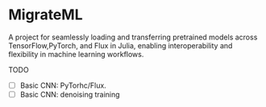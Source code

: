 # MigrateML
A project for seamlessly loading and transferring pretrained models across TensorFlow,PyTorch, and Flux in Julia, enabling interoperability and flexibility in machine learning workflows.

TODO
* [ ] Basic CNN: PyTorhc/Flux.
* [ ] Basic CNN: denoising training
